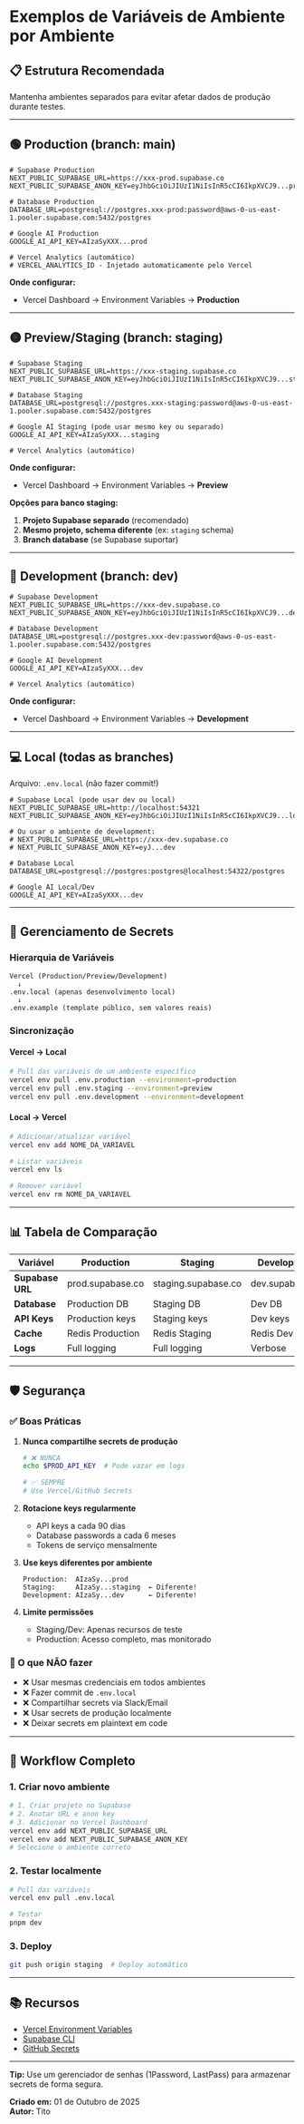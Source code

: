 # Exemplos de Variáveis de Ambiente por Ambiente

## 📋 Estrutura Recomendada

Mantenha ambientes separados para evitar afetar dados de produção durante testes.

---

## 🟢 Production (branch: main)

```env
# Supabase Production
NEXT_PUBLIC_SUPABASE_URL=https://xxx-prod.supabase.co
NEXT_PUBLIC_SUPABASE_ANON_KEY=eyJhbGciOiJIUzI1NiIsInR5cCI6IkpXVCJ9...prod

# Database Production
DATABASE_URL=postgresql://postgres.xxx-prod:password@aws-0-us-east-1.pooler.supabase.com:5432/postgres

# Google AI Production
GOOGLE_AI_API_KEY=AIzaSyXXX...prod

# Vercel Analytics (automático)
# VERCEL_ANALYTICS_ID - Injetado automaticamente pelo Vercel
```

**Onde configurar:**

-   Vercel Dashboard → Environment Variables → **Production**

---

## 🟡 Preview/Staging (branch: staging)

```env
# Supabase Staging
NEXT_PUBLIC_SUPABASE_URL=https://xxx-staging.supabase.co
NEXT_PUBLIC_SUPABASE_ANON_KEY=eyJhbGciOiJIUzI1NiIsInR5cCI6IkpXVCJ9...staging

# Database Staging
DATABASE_URL=postgresql://postgres.xxx-staging:password@aws-0-us-east-1.pooler.supabase.com:5432/postgres

# Google AI Staging (pode usar mesmo key ou separado)
GOOGLE_AI_API_KEY=AIzaSyXXX...staging

# Vercel Analytics (automático)
```

**Onde configurar:**

-   Vercel Dashboard → Environment Variables → **Preview**

**Opções para banco staging:**

1. **Projeto Supabase separado** (recomendado)
2. **Mesmo projeto, schema diferente** (ex: `staging` schema)
3. **Branch database** (se Supabase suportar)

---

## 🔵 Development (branch: dev)

```env
# Supabase Development
NEXT_PUBLIC_SUPABASE_URL=https://xxx-dev.supabase.co
NEXT_PUBLIC_SUPABASE_ANON_KEY=eyJhbGciOiJIUzI1NiIsInR5cCI6IkpXVCJ9...dev

# Database Development
DATABASE_URL=postgresql://postgres.xxx-dev:password@aws-0-us-east-1.pooler.supabase.com:5432/postgres

# Google AI Development
GOOGLE_AI_API_KEY=AIzaSyXXX...dev

# Vercel Analytics (automático)
```

**Onde configurar:**

-   Vercel Dashboard → Environment Variables → **Development**

---

## 💻 Local (todas as branches)

Arquivo: `.env.local` (não fazer commit!)

```env
# Supabase Local (pode usar dev ou local)
NEXT_PUBLIC_SUPABASE_URL=http://localhost:54321
NEXT_PUBLIC_SUPABASE_ANON_KEY=eyJhbGciOiJIUzI1NiIsInR5cCI6IkpXVCJ9...local

# Ou usar o ambiente de development:
# NEXT_PUBLIC_SUPABASE_URL=https://xxx-dev.supabase.co
# NEXT_PUBLIC_SUPABASE_ANON_KEY=eyJ...dev

# Database Local
DATABASE_URL=postgresql://postgres:postgres@localhost:54322/postgres

# Google AI Local/Dev
GOOGLE_AI_API_KEY=AIzaSyXXX...dev
```

---

## 🔐 Gerenciamento de Secrets

### Hierarquia de Variáveis

```
Vercel (Production/Preview/Development)
  ↓
.env.local (apenas desenvolvimento local)
  ↓
.env.example (template público, sem valores reais)
```

### Sincronização

#### Vercel → Local

```bash
# Pull das variáveis de um ambiente específico
vercel env pull .env.production --environment=production
vercel env pull .env.staging --environment=preview
vercel env pull .env.development --environment=development
```

#### Local → Vercel

```bash
# Adicionar/atualizar variável
vercel env add NOME_DA_VARIAVEL

# Listar variáveis
vercel env ls

# Remover variável
vercel env rm NOME_DA_VARIAVEL
```

---

## 📊 Tabela de Comparação

| Variável         | Production       | Staging             | Development     | Local           |
| ---------------- | ---------------- | ------------------- | --------------- | --------------- |
| **Supabase URL** | prod.supabase.co | staging.supabase.co | dev.supabase.co | localhost:54321 |
| **Database**     | Production DB    | Staging DB          | Dev DB          | Local DB        |
| **API Keys**     | Production keys  | Staging keys        | Dev keys        | Dev keys        |
| **Cache**        | Redis Production | Redis Staging       | Redis Dev       | Sem cache       |
| **Logs**         | Full logging     | Full logging        | Verbose         | Debug           |

---

## 🛡️ Segurança

### ✅ Boas Práticas

1. **Nunca compartilhe secrets de produção**

    ```bash
    # ❌ NUNCA
    echo $PROD_API_KEY  # Pode vazar em logs

    # ✅ SEMPRE
    # Use Vercel/GitHub Secrets
    ```

2. **Rotacione keys regularmente**

    - API keys a cada 90 dias
    - Database passwords a cada 6 meses
    - Tokens de serviço mensalmente

3. **Use keys diferentes por ambiente**

    ```
    Production:  AIzaSy...prod
    Staging:     AIzaSy...staging  ← Diferente!
    Development: AIzaSy...dev      ← Diferente!
    ```

4. **Limite permissões**
    - Staging/Dev: Apenas recursos de teste
    - Production: Acesso completo, mas monitorado

### 🚫 O que NÃO fazer

-   ❌ Usar mesmas credenciais em todos ambientes
-   ❌ Fazer commit de `.env.local`
-   ❌ Compartilhar secrets via Slack/Email
-   ❌ Usar secrets de produção localmente
-   ❌ Deixar secrets em plaintext em code

---

## 🔄 Workflow Completo

### 1. Criar novo ambiente

```bash
# 1. Criar projeto no Supabase
# 2. Anotar URL e anon key
# 3. Adicionar no Vercel Dashboard
vercel env add NEXT_PUBLIC_SUPABASE_URL
vercel env add NEXT_PUBLIC_SUPABASE_ANON_KEY
# Selecione o ambiente correto
```

### 2. Testar localmente

```bash
# Pull das variáveis
vercel env pull .env.local

# Testar
pnpm dev
```

### 3. Deploy

```bash
git push origin staging  # Deploy automático
```

---

## 📚 Recursos

-   [Vercel Environment Variables](https://vercel.com/docs/projects/environment-variables)
-   [Supabase CLI](https://supabase.com/docs/guides/cli)
-   [GitHub Secrets](https://docs.github.com/en/actions/security-guides/encrypted-secrets)

---

**Tip:** Use um gerenciador de senhas (1Password, LastPass) para armazenar secrets de forma segura.

**Criado em:** 01 de Outubro de 2025  
**Autor:** Tito
